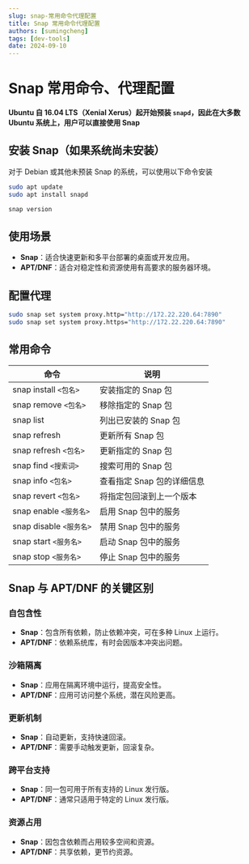```yaml
---
slug: snap-常用命令代理配置
title: Snap 常用命令代理配置
authors: [sumingcheng]
tags: [dev-tools]
date: 2024-09-10
---
```


# Snap 常用命令、代理配置

**Ubuntu 自 16.04 LTS（Xenial Xerus）起开始预装 `snapd`，因此在大多数 Ubuntu 系统上，用户可以直接使用 Snap**

## 安装 Snap（如果系统尚未安装）

对于 Debian 或其他未预装 Snap 的系统，可以使用以下命令安装

```bash
sudo apt update
sudo apt install snapd

snap version
```

## 使用场景

- **Snap**：适合快速更新和多平台部署的桌面或开发应用。
- **APT/DNF**：适合对稳定性和资源使用有高要求的服务器环境。

## 配置代理

```bash
sudo snap set system proxy.http="http://172.22.220.64:7890"
sudo snap set system proxy.https="http://172.22.220.64:7890"
```

## 常用命令

| 命令                    | 说明                       |
| ----------------------- | -------------------------- |
| snap install `<包名>`   | 安装指定的 Snap 包         |
| snap remove `<包名>`    | 移除指定的 Snap 包         |
| snap list               | 列出已安装的 Snap 包       |
| snap refresh            | 更新所有 Snap 包           |
| snap refresh `<包名>`   | 更新指定的 Snap 包         |
| snap find `<搜索词>`    | 搜索可用的 Snap 包         |
| snap info `<包名>`      | 查看指定 Snap 包的详细信息 |
| snap revert `<包名>`    | 将指定包回滚到上一个版本   |
| snap enable `<服务名>`  | 启用 Snap 包中的服务       |
| snap disable `<服务名>` | 禁用 Snap 包中的服务       |
| snap start `<服务名>`   | 启动 Snap 包中的服务       |
| snap stop `<服务名>`    | 停止 Snap 包中的服务       |

## Snap 与 APT/DNF 的关键区别

### 自包含性

- **Snap**：包含所有依赖，防止依赖冲突，可在多种 Linux 上运行。
- **APT/DNF**：依赖系统库，有时会因版本冲突出问题。

### 沙箱隔离

- **Snap**：应用在隔离环境中运行，提高安全性。
- **APT/DNF**：应用可访问整个系统，潜在风险更高。

### 更新机制

- **Snap**：自动更新，支持快速回滚。
- **APT/DNF**：需要手动触发更新，回滚复杂。

### 跨平台支持

- **Snap**：同一包可用于所有支持的 Linux 发行版。
- **APT/DNF**：通常只适用于特定的 Linux 发行版。

### 资源占用

- **Snap**：因包含依赖而占用较多空间和资源。
- **APT/DNF**：共享依赖，更节约资源。
